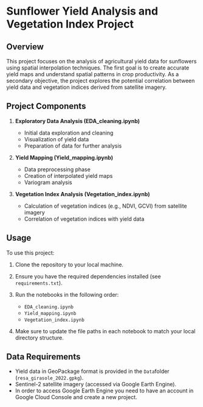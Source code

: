 # Sunflower Yield Analysis and Vegetation Index Project

## Overview

This project focuses on the analysis of agricultural yield data for sunflowers using spatial interpolation techniques. The first goal is to create accurate yield maps and understand spatial patterns in crop productivity. As a secondary objective, the project explores the potential correlation between yield data and vegetation indices derived from satellite imagery.


## Project Components

1. **Exploratory Data Analysis (EDA_cleaning.ipynb)**
   - Initial data exploration and cleaning
   - Visualization of yield data
   - Preparation of data for further analysis

2. **Yield Mapping (Yield_mapping.ipynb)**
   - Data preprocessing phase
   - Creation of interpolated yield maps
   - Variogram analysis

3. **Vegetation Index Analysis (Vegetation_index.ipynb)**
   - Calculation of vegetation indices (e.g., NDVI, GCVI) from satellite imagery
   - Correlation of vegetation indices with yield data

## Usage

To use this project:

1. Clone the repository to your local machine.
2. Ensure you have the required dependencies installed (see `requirements.txt`).
3. Run the notebooks in the following order:
   - `EDA_cleaning.ipynb`
   - `Yield_mapping.ipynb`
   - `Vegetation_index.ipynb`

4. Make sure to update the file paths in each notebook to match your local directory structure.

## Data Requirements

- Yield data in GeoPackage format is provided in the `Data`folder (`resa_girasole_2022.gpkg`).
- Sentinel-2 satellite imagery (accessed via Google Earth Engine).
- In order to access Google Earth Engine you need to have an account in Google Cloud Console and create a new project.